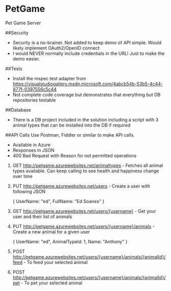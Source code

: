 # PetGame
Pet Game Server

##Security
* Security is a no-brainer. Not added to keep demo of API simple. Would likely implement OAuth2/OpenID connect
* I would NEVER normally include credentials in the URL! Just to make the demo easier.

##Tests
* Install the mspec test adapter from https://visualstudiogallery.msdn.microsoft.com/4abcb54b-53b5-4c44-877f-0397556c5c44
* Not complete code coverage but demonstrates that everything but DB repositories testable

##Database
* There is a DB project included in the solution including a script with 3 animal types that can be installed into the DB if required

##API Calls
Use Postman, Fiddler or similar to make API calls.
* Available in Azure
* Responses in JSON
* 400 Bad Request with Reason for not permitted operations


1. GET http://petgame.azurewebsites.net/animaltypes - Fetches all animal types available. Can keep calling to see health and happiness change over time

2. PUT http://petgame.azurewebsites.net/users - Create a user with following JSON

    {
      UserName: "ed",
      FullName: "Ed Soanes"
    }
	
3. GET http://petgame.azurewebsites.net/users/{username} - Get your user and their list of animals

4. PUT http://petgame.azurewebsites.net/users/{username}/animals - Create a new animal for a given user

    {
      UserName: "ed",
      AnimalTypeId: 1,
      Name: "Anthony"
    }
	
5. POST http://petgame.azurewebsites.net/users/{username}/animals/{animalId}/feed - To feed your selected animal

6. POST http://petgame.azurewebsites.net/users/{username}/animals/{animalId}/pet - To pet your selected animal
